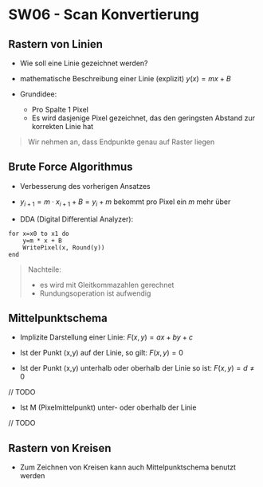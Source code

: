 # SW06 - Scan Konvertierung



## Rastern von Linien

* Wie soll eine Linie gezeichnet werden?

* mathematische Beschreibung einer Linie (explizit)
  $y(x) = mx + B$
* Grundidee:
  * Pro Spalte 1 Pixel
  * Es wird dasjenige Pixel gezeichnet, das den geringsten Abstand zur korrekten Linie hat

> Wir nehmen an, dass Endpunkte genau auf Raster liegen



## Brute Force Algorithmus

* Verbesserung des vorherigen Ansatzes 
* $y_{i+1} = m \cdot x_{i+1} + B = y_i + m$
  bekommt pro Pixel ein $m$ mehr über

* DDA (Digital Differential Analyzer):

```
for x=x0 to x1 do 
	y=m * x + B 
	WritePixel(x, Round(y))
end
```

> Nachteile:
>
> * es wird mit Gleitkommazahlen gerechnet
> * Rundungsoperation ist aufwendig



## Mittelpunktschema

* Implizite Darstellung einer Linie:
  $F(x,y) =ax+by+c$ 

* Ist der Punkt (x,y) auf der Linie, so gilt:
  $F(x, y) = 0$

* Ist der Punkt (x,y) unterhalb oder oberhalb der Linie so ist:
  $F(x, y) = d \neq 0$




// TODO

* Ist M (Pixelmittelpunkt) unter- oder oberhalb der Linie

// TODO



## Rastern von Kreisen

* Zum Zeichnen von Kreisen kann auch Mittelpunktschema benutzt werden
